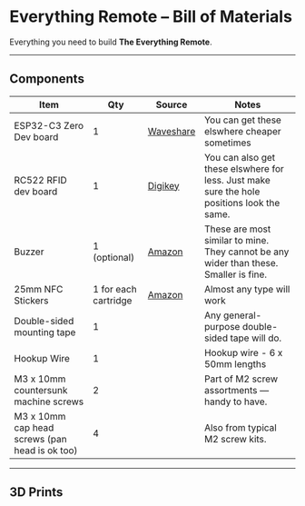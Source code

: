# Everything Remote – Bill of Materials

Everything you need to build **The Everything Remote**.

---

## Components

| Item                                   | Qty | Source       | Notes                                                                                 |
|----------------------------------------|-----|--------------|---------------------------------------------------------------------------------------|
| ESP32-C3 Zero Dev board           | 1   | [Waveshare](https://www.waveshare.com/esp32-c3-zero.html) | You can get these elswhere cheaper sometimes                                             |
| RC522 RFID dev board                                    | 1   | [Digikey](https://www.digikey.com.au/en/products/detail/sunfounder/CN0090/18668629?gad_source=1&gad_campaignid=22326148211&gbraid=0AAAAADrbLlhWfbkjw34dGyCpLLNo1oAvS&gclid=CjwKCAjwmenCBhA4EiwAtVjzmhhuiF5R8T0LnR-8W1kkCx66LL119xfC90gKYSNpR15MzK5JF6-eihoCEWIQAvD_BwE&gclsrc=aw.ds) | You can also get these elswhere for less. Just make sure the hole positions look the same.                                                     |
| Buzzer                  | 1 (optional) | [Amazon](https://www.amazon.com.au/QMseller-Active-Industrial-Electric-Alarmer/dp/B08G518BHN)         | These are most similar to mine. They cannot be any wider than these. Smaller is fine.                            |
| 25mm NFC Stickers                   | 1 for each cartridge   | [Amazon](https://www.amazon.com.au/50PCS-Ntag215-Enabled-Phones-Compatible/dp/B099X5TZPW?source=ps-sl-shoppingads-lpcontext&ref_=fplfs&psc=1&smid=A3I0EA19NMZU4R)          | Almost any type will work                                     |
| Double-sided mounting tape                     | 1   |           | Any general-purpose double-sided tape will do.                                       |
| Hookup Wire                     | 1   |           | Hookup wire - 6 x 50mm lengths                                       |
| M3 x 10mm countersunk machine screws  | 2   |  | Part of M2 screw assortments — handy to have.                                       |
| M3 x 10mm cap head screws (pan head is ok too)  | 4   |  | Also from typical M2 screw kits.                                                    |

---

## 3D Prints
